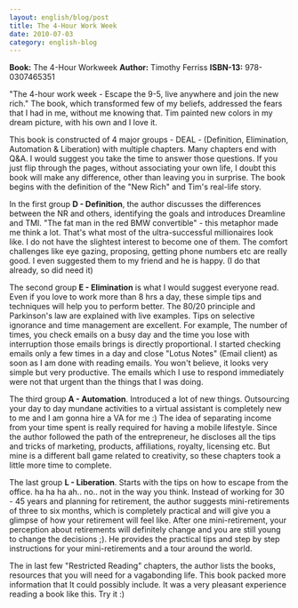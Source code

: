 ```yaml
---
layout: english/blog/post
title: The 4-Hour Work Week
date: 2010-07-03
category: english-blog
---
```


**Book:** The 4-Hour Workweek
**Author:** Timothy Ferriss
**ISBN-13:** 978-0307465351

"The 4-hour work week - Escape the 9-5, live anywhere and join the new rich." The book, which transformed few of my beliefs, addressed the fears that I had in me, without me knowing that. Tim painted new colors in my dream picture, with his own and I love it.

This book is constructed of 4 major groups - DEAL - (Definition, Elimination, Automation & Liberation) with multiple chapters. Many chapters end with Q&A. I would suggest you take the time to answer those questions. If you just flip through the pages, without associating your own life, I doubt this book will make any difference, other than leaving you in surprise. The book begins with the definition of the "New Rich" and Tim's real-life story.

In the first group **D - Definition**, the author discusses the differences between the NR and others, identifying the goals and introduces Dreamline and TMI. "The fat man in the red BMW convertible" - this metaphor made me think a lot. That's what most of the ultra-successful millionaires look like. I do not have the slightest interest to become one of them. The comfort challenges like eye gazing, proposing, getting phone numbers etc are really good. I even suggested them to my friend and he is happy. (I do that already, so did need it)

The second group **E - Elimination** is what I would suggest everyone read. Even if you love to work more than 8 hrs a day, these simple tips and techniques will help you to perform better. The 80/20 principle and Parkinson's law are explained with live examples. Tips on selective ignorance and time management are excellent. For example, The number of times, you check emails on a busy day and the time you lose with interruption those emails brings is directly proportional. I started checking emails only a few times in a day and close "Lotus Notes" (Email client) as soon as I am done with reading emails. You won't believe, it looks very simple but very productive. The emails which I use to respond immediately were not that urgent than the things that I was doing.

The third group **A - Automation**. Introduced a lot of new things. Outsourcing your day to day mundane activities to a virtual assistant is completely new to me and I am gonna hire a VA for me :) The idea of separating income from your time spent is really required for having a mobile lifestyle. Since the author followed the path of the entrepreneur, he discloses all the tips and tricks of marketing, products, affiliations, royalty, licensing etc. But mine is a different ball game related to creativity, so these chapters took a little more time to complete.

The last group **L - Liberation**. Starts with the tips on how to escape from the office. ha ha ha ah.. no.. not in the way you think. Instead of working for 30 - 45 years and planning for retirement, the author suggests mini-retirements of three to six months, which is completely practical and will give you a glimpse of how your retirement will feel like. After one mini-retirement, your perception about retirements will definitely change and you are still young to change the decisions ;). He provides the practical tips and step by step instructions for your mini-retirements and a tour around the world.

The in last few "Restricted Reading" chapters, the author lists the books, resources that you will need for a vagabonding life. This book packed more information that It could possibly include. It was a very pleasant experience reading a book like this. Try it :)
